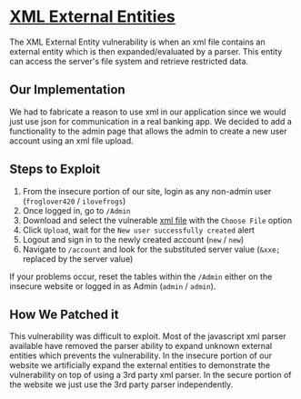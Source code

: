 # [XML External Entities](https://owasp.org/www-project-top-ten/2017/A1_2017-Injection)

The XML External Entity vulnerability is when an xml file contains an external entity which is then expanded/evaluated by a parser.
This entity can access the server's file system and retrieve restricted data.

## Our Implementation

We had to fabricate a reason to use xml in our application since we would just use json for communication in a real banking app.
We decided to add a functionality to the admin page that allows the admin to create a new user account using an xml file upload.

## Steps to Exploit

1. From the insecure portion of our site, login as any non-admin user (`froglover420` / `ilovefrogs`)
2. Once logged in, go to `/Admin`
3. Download and select the vulnerable [xml file](https://github.com/martinky24/WebsiteSecurity/blob/main/newAccount_malicious.xml) with the `Choose File` option
4. Click `Upload`, wait for the `New user successfully created` alert
5. Logout and sign in to the newly created account (`new` / `new`)
6. Navigate to `/account` and look for the substituted server value (`&xxe;` replaced by the server value)

If your problems occur, reset the tables within the `/Admin` either on the insecure website or logged in as Admin (`admin` / `admin`).

## How We Patched it

This vulnerability was difficult to exploit. Most of the javascript xml parser available have removed the parser ability to expand unknown external entities which prevents the vulnerability. In the insecure portion of our website we artificially expand the external entities to demonstrate the vulnerability on top of using a 3rd party xml parser. In the secure portion of the website we just use the 3rd party parser independently.
